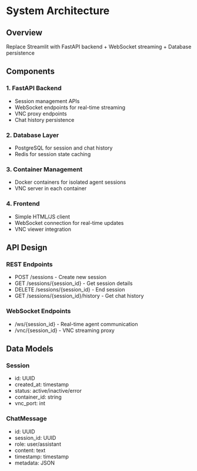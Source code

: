 # System Architecture

## Overview
Replace Streamlit with FastAPI backend + WebSocket streaming + Database persistence

## Components

### 1. FastAPI Backend
- Session management APIs
- WebSocket endpoints for real-time streaming
- VNC proxy endpoints
- Chat history persistence

### 2. Database Layer
- PostgreSQL for session and chat history
- Redis for session state caching

### 3. Container Management
- Docker containers for isolated agent sessions
- VNC server in each container

### 4. Frontend
- Simple HTML/JS client
- WebSocket connection for real-time updates
- VNC viewer integration

## API Design

### REST Endpoints
- POST /sessions - Create new session
- GET /sessions/{session_id} - Get session details
- DELETE /sessions/{session_id} - End session
- GET /sessions/{session_id}/history - Get chat history

### WebSocket Endpoints
- /ws/{session_id} - Real-time agent communication
- /vnc/{session_id} - VNC streaming proxy

## Data Models

### Session
- id: UUID
- created_at: timestamp
- status: active/inactive/error
- container_id: string
- vnc_port: int

### ChatMessage
- id: UUID
- session_id: UUID
- role: user/assistant
- content: text
- timestamp: timestamp
- metadata: JSON

